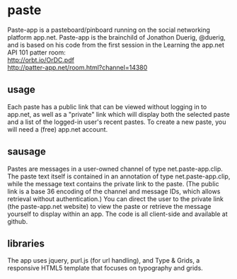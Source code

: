 paste
=====

Paste-app is a pasteboard/pinboard running on the social networking platform app.net.  Paste-app is the brainchild of Jonathon Duerig, @duerig, and is based on his code from the first session in the Learning the app.net API 101 patter room:  
http://orbt.io/OrDC.pdf   
http://patter-app.net/room.html?channel=14380  

usage
-----

Each paste has a public link that can be viewed without logging in to app.net, as well as a "private" link which will display both the selected paste and a list of the logged-in user's recent pastes.  To create a new paste, you will need a (free) app.net account. 

sausage
-------

Pastes are messages in a user-owned channel of type net.paste-app.clip.  The paste text itself is contained in an annotation of type net.paste-app.clip, while the message text contains the private link to the paste.  (The public link is a base 36 encoding of the channel and message IDs, which allows retrieval without authentication.)  You can direct the user to the private link (the paste-app.net website) to view the paste or retrieve the message yourself to display within an app.  The code is all client-side and available at github.

libraries
---------

The app uses jquery, purl.js (for url handling), and Type &amp; Grids, a responsive HTML5 template that focuses on typography and grids.

